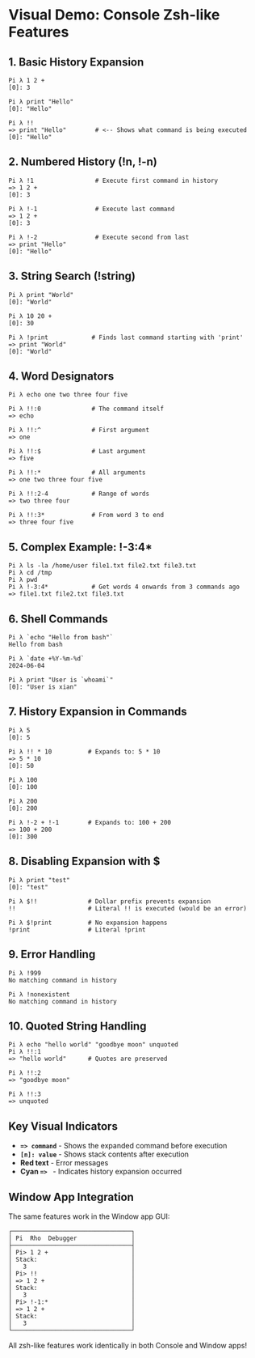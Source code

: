 # Visual Demo: Console Zsh-like Features

## 1. Basic History Expansion

```console
Pi λ 1 2 +
[0]: 3

Pi λ print "Hello"
[0]: "Hello"

Pi λ !!
=> print "Hello"        # <-- Shows what command is being executed
[0]: "Hello"
```

## 2. Numbered History (!n, !-n)

```console
Pi λ !1                 # Execute first command in history
=> 1 2 +
[0]: 3

Pi λ !-1                # Execute last command
=> 1 2 +
[0]: 3

Pi λ !-2                # Execute second from last
=> print "Hello"
[0]: "Hello"
```

## 3. String Search (!string)

```console
Pi λ print "World"
[0]: "World"

Pi λ 10 20 +
[0]: 30

Pi λ !print            # Finds last command starting with 'print'
=> print "World"
[0]: "World"
```

## 4. Word Designators

```console
Pi λ echo one two three four five

Pi λ !!:0              # The command itself
=> echo

Pi λ !!:^              # First argument
=> one

Pi λ !!:$              # Last argument  
=> five

Pi λ !!:*              # All arguments
=> one two three four five

Pi λ !!:2-4            # Range of words
=> two three four

Pi λ !!:3*             # From word 3 to end
=> three four five
```

## 5. Complex Example: !-3:4*

```console
Pi λ ls -la /home/user file1.txt file2.txt file3.txt
Pi λ cd /tmp
Pi λ pwd
Pi λ !-3:4*            # Get words 4 onwards from 3 commands ago
=> file1.txt file2.txt file3.txt
```

## 6. Shell Commands

```console
Pi λ `echo "Hello from bash"`
Hello from bash

Pi λ `date +%Y-%m-%d`
2024-06-04

Pi λ print "User is `whoami`"
[0]: "User is xian"
```

## 7. History Expansion in Commands

```console
Pi λ 5
[0]: 5

Pi λ !! * 10          # Expands to: 5 * 10
=> 5 * 10
[0]: 50

Pi λ 100
[0]: 100

Pi λ 200
[0]: 200

Pi λ !-2 + !-1        # Expands to: 100 + 200
=> 100 + 200
[0]: 300
```

## 8. Disabling Expansion with $

```console
Pi λ print "test"
[0]: "test"

Pi λ $!!              # Dollar prefix prevents expansion
!!                    # Literal !! is executed (would be an error)

Pi λ $!print          # No expansion happens
!print                # Literal !print
```

## 9. Error Handling

```console
Pi λ !999
No matching command in history

Pi λ !nonexistent
No matching command in history
```

## 10. Quoted String Handling

```console
Pi λ echo "hello world" "goodbye moon" unquoted
Pi λ !!:1
=> "hello world"      # Quotes are preserved

Pi λ !!:2
=> "goodbye moon"

Pi λ !!:3
=> unquoted
```

## Key Visual Indicators

- **`=> command`** - Shows the expanded command before execution
- **`[n]: value`** - Shows stack contents after execution
- **Red text** - Error messages
- **Cyan `=> `** - Indicates history expansion occurred

## Window App Integration

The same features work in the Window app GUI:

```
┌─────────────────────────────────┐
│ Pi  Rho  Debugger               │
├─────────────────────────────────┤
│ Pi> 1 2 +                       │
│ Stack:                          │
│   3                             │
│ Pi> !!                          │
│ => 1 2 +                        │
│ Stack:                          │
│   3                             │
│ Pi> !-1:*                       │
│ => 1 2 +                        │
│ Stack:                          │
│   3                             │
└─────────────────────────────────┘
```

All zsh-like features work identically in both Console and Window apps!